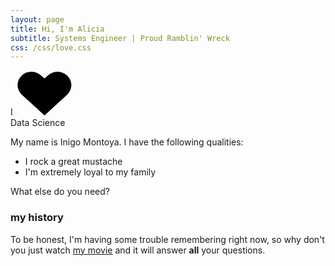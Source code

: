 ```yaml
---
layout: page
title: Hi, I'm Alicia
subtitle: Systems Engineer | Proud Ramblin' Wreck
css: /css/love.css
---
```

<div class="withLove">
  <span class="alpha">I</span>
      <svg version="1.1" xmlns="http://www.w3.org/2000/svg" xmlns:xlink="http://www.w3.org/1999/xlink" x="0px" y="0px" width="92px" height="72px" viewBox="0 0 92 72" enable-background="new 0 0 92 72" xml:space="preserve" class="heart">
        <g>
          <path fill="#010101" d="M82.32,7.888c-8.359-7.671-21.91-7.671-30.271,0l-5.676,5.21l-5.678-5.21c-8.357-7.671-21.91-7.671-30.27,0 c-9.404,8.631-9.404,22.624,0,31.255l35.947,32.991L82.32,39.144C91.724,30.512,91.724,16.52,82.32,7.888z"></path>
        </g>
      </svg>
      <span class="omega"><br>Data Science </span>
</div>

My name is Inigo Montoya. I have the following qualities:

- I rock a great mustache
- I'm extremely loyal to my family

What else do you need?

### my history

To be honest, I'm having some trouble remembering right now, so why don't you just watch [my movie](http://en.wikipedia.org/wiki/The_Princess_Bride_%28film%29) and it will answer **all** your questions.
